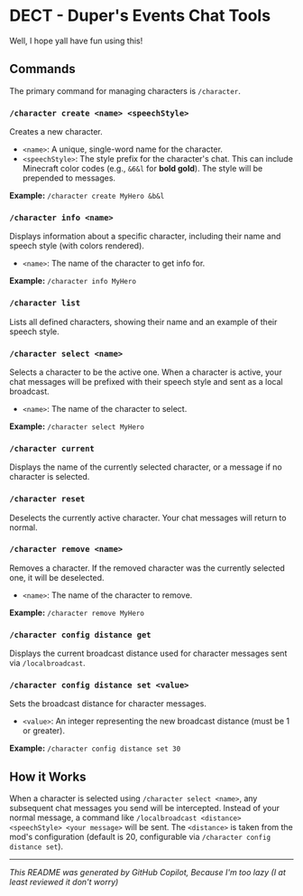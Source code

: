 # DECT - Duper's Events Chat Tools
Well, I hope yall have fun using this!

## Commands

The primary command for managing characters is `/character`.

### `/character create <name> <speechStyle>`
Creates a new character.
*   `<name>`: A unique, single-word name for the character.
*   `<speechStyle>`: The style prefix for the character's chat. This can include Minecraft color codes (e.g., `&6&l` for **bold gold**). The style will be prepended to messages.

**Example:** `/character create MyHero &b&l`

### `/character info <name>`
Displays information about a specific character, including their name and speech style (with colors rendered).
*   `<name>`: The name of the character to get info for.

**Example:** `/character info MyHero`

### `/character list`
Lists all defined characters, showing their name and an example of their speech style.


### `/character select <name>`
Selects a character to be the active one. When a character is active, your chat messages will be prefixed with their speech style and sent as a local broadcast.
*   `<name>`: The name of the character to select.

**Example:** `/character select MyHero`

### `/character current`
Displays the name of the currently selected character, or a message if no character is selected.


### `/character reset`
Deselects the currently active character. Your chat messages will return to normal.


### `/character remove <name>`
Removes a character. If the removed character was the currently selected one, it will be deselected.
*   `<name>`: The name of the character to remove.

**Example:** `/character remove MyHero`

### `/character config distance get`
Displays the current broadcast distance used for character messages sent via `/localbroadcast`.


### `/character config distance set <value>`
Sets the broadcast distance for character messages.
*   `<value>`: An integer representing the new broadcast distance (must be 1 or greater).

**Example:** `/character config distance set 30`


## How it Works

When a character is selected using `/character select <name>`, any subsequent chat messages you send will be intercepted. Instead of your normal message, a command like `/localbroadcast <distance> <speechStyle> <your message>` will be sent. The `<distance>` is taken from the mod's configuration (default is 20, configurable via `/character config distance set`).

---

*This README was generated by GitHub Copilot, Because I'm too lazy (I at least reviewed it don't worry)*
